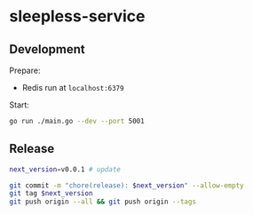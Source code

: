 # sleepless-service

## Development

Prepare:

  - Redis run at `localhost:6379`

Start:

```bash
go run ./main.go --dev --port 5001
```

## Release

```bash
next_version=v0.0.1 # update

git commit -m "chore(release): $next_version" --allow-empty
git tag $next_version
git push origin --all && git push origin --tags
```
